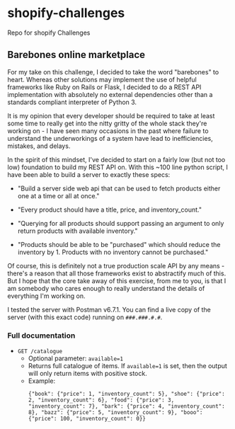 # shopify-challenges
Repo for shopify Challenges

## Barebones online marketplace

For my take on this challenge, I decided to take the word "barebones" to heart. 
Whereas other solutions may implement the use of helpful frameworks like Ruby on 
Rails or Flask, I decided to do a REST API implementation with absolutely no 
external dependencies other than a standards compliant interpreter of Python 3.

It is my opinion that every developer should be required to take at least some time
to really get into the nitty gritty of the whole stack they're working on - I have seen
many occasions in the past where failure to understand the underworkings of a system have
lead to inefficiencies, mistakes, and delays.

In the spirit of this mindset, I've decided to start on a fairly low (but not too low) foundation to build my REST API on.
With this ~100 line python script, I have been able to build a server to exactly these specs:

- "Build a server side web api that can be used to fetch products either one at a time or all at once."

- "Every product should have a title, price, and inventory_count."

- "Querying for all products should support passing an argument to only return products with available inventory."

- "Products should be able to be "purchased" which should reduce the inventory by 1. Products with no inventory cannot be
   purchased."

Of course, this is definitely not a true production scale API by any means - there's a reason that all those frameworks exist
to abstractify much of this. But I hope that the core take away of this exercise, from me to you, is that I am somebody who
cares enough to really understand the details of everything I'm working on.

I tested the server with Postman v6.7.1. You can find a live copy of the server (with this exact code) running on
`###.###.#.#`.

### Full documentation

- `GET /catalogue`
  - Optional parameter: `available=1`
  - Returns full catalogue of items. If `available=1` is set, then the output 
      will only return items with positive stock.
  - Example:
    ```
    {"book": {"price": 1, "inventory_count": 5}, "shoe": {"price": 2, "inventory_count": 6}, "food": {"price": 3, "inventory_count": 7}, "bark": {"price": 4, "inventory_count": 8}, "bazz": {"price": 5, "inventory_count": 9}, "booo": {"price": 100, "inventory_count": 0}}
    ```
